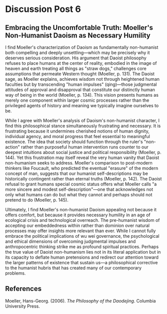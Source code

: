 # Discussion Post 6

## Embracing the Uncomfortable Truth: Moeller's Non-Humanist Daoism as Necessary Humility

I find Moeller's characterization of Daoism as fundamentally non-humanist both compelling and deeply unsettling—which may be precisely why it deserves serious consideration. His argument that Daoist philosophy refuses to place humans at the center of reality, embodied in the image of heaven and earth treating all things as "straw dogs," challenges core assumptions that permeate Western thought (Moeller, p. 131). The Daoist sage, as Moeller explains, achieves wisdom not through heightened human faculties but by transcending "human impulses" (qing)—those judgmental attitudes of approval and disapproval that constitute our distinctly human way of being in the world (Moeller, p. 134). This vision presents humans as merely one component within larger cosmic processes rather than the privileged agents of history and meaning we typically imagine ourselves to be.

While I agree with Moeller's analysis of Daoism's non-humanist character, I find this philosophical stance simultaneously frustrating and necessary. It is frustrating because it undermines cherished notions of human dignity, individual agency, and moral progress that feel essential to meaningful existence. The idea that society should function through the ruler's "non-action" rather than purposeful human intervention runs counter to our deepest intuitions about social justice and political responsibility (Moeller, p. 144). Yet this frustration may itself reveal the very human vanity that Daoist non-humanism seeks to address. Moeller's comparison to post-modern thinkers like Foucault, who predicted the eventual "erasure" of the modern concept of man, suggests that our humanist self-descriptions may be historically contingent rather than eternal truths (Moeller, p. 142). The Daoist refusal to grant humans special cosmic status offers what Moeller calls "a more sincere and modest self-description"—one that acknowledges not only what humans can do but what they cannot and perhaps should not pretend to do (Moeller, p. 145).

Ultimately, I find Moeller's non-humanist Daoism appealing not because it offers comfort, but because it provides necessary humility in an age of ecological crisis and technological overreach. The pre-humanist wisdom of accepting our embeddedness within rather than dominion over natural processes may offer insights more relevant than ever. While I cannot fully embrace the political implications of wu wei governance, the psychological and ethical dimensions of overcoming judgmental impulses and anthropocentric thinking strike me as profound spiritual practices. Perhaps the true value of Daoist non-humanism lies not in its literal application but in its capacity to deflate human pretensions and redirect our attention toward the larger patterns of existence that sustain us—a philosophical corrective to the humanist hubris that has created many of our contemporary problems.

## References

Moeller, Hans-Georg. (2006). *The Philosophy of the Daodejing*. Columbia University Press.